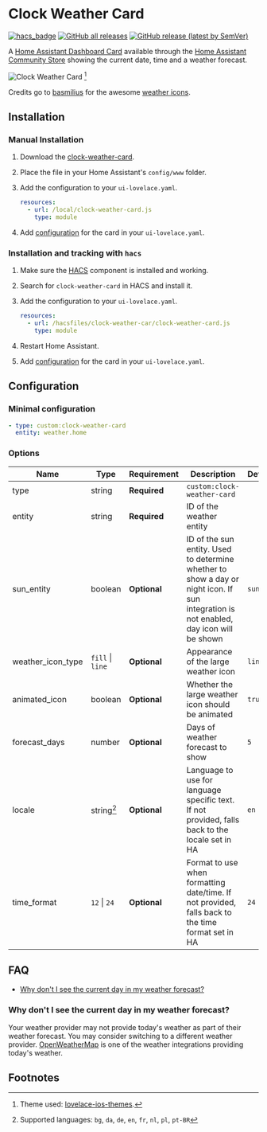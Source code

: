# Clock Weather Card

[![hacs_badge](https://img.shields.io/badge/HACS-Default-41BDF5.svg)](https://github.com/hacs/integration)
[![GitHub all releases](https://img.shields.io/github/downloads/pkissling/clock-weather-card/total)](https://github.com/pkissling/clock-weather-card/releases)
[![GitHub release (latest by SemVer)](https://img.shields.io/github/downloads/pkissling/clock-weather-card/latest/total?sort=semver)](https://github.com/pkissling/clock-weather-card/releases/latest)

A [Home Assistant Dashboard Card](https://www.home-assistant.io/dashboards/) available through the [Home Assistant Community Store](https://hacs.xyz)
showing the current date, time and a weather forecast.

![Clock Weather Card](.github/assets/card.gif)
[^1]

Credits go to [basmilius](https://github.com/basmilius) for the awesome [weather icons](https://github.com/basmilius/weather-icons).

## Installation

### Manual Installation

1. Download the [clock-weather-card](https://www.github.com/pkissling/clock-weather-card/releases/latest/download/clock-weather-card.js).
2. Place the file in your Home Assistant's `config/www` folder.
3. Add the configuration to your `ui-lovelace.yaml`.

   ```yaml
   resources:
     - url: /local/clock-weather-card.js
       type: module
   ```

4. Add [configuration](#configuration) for the card in your `ui-lovelace.yaml`.

### Installation and tracking with `hacs`

1. Make sure the [HACS](https://github.com/custom-components/hacs) component is installed and working.
2. Search for `clock-weather-card` in HACS and install it.
3. Add the configuration to your `ui-lovelace.yaml`.

   ```yaml
   resources:
     - url: /hacsfiles/clock-weather-car/clock-weather-card.js
       type: module
   ```

4. Restart Home Assistant.
5. Add [configuration](#configuration) for the card in your `ui-lovelace.yaml`.

## Configuration

### Minimal configuration

```yaml
- type: custom:clock-weather-card
  entity: weather.home
```

### Options

| Name              | Type             | Requirement  | Description                                                                                                                                               | Default   |
|-------------------|------------------|--------------|-----------------------------------------------------------------------------------------------------------------------------------------------------------|-----------|
| type              | string           | **Required** | `custom:clock-weather-card`                                                                                                                               |           |
| entity            | string           | **Required** | ID of the weather entity                                                                                                                                  |           |
| sun_entity        | boolean          | **Optional** | ID of the sun entity. Used to determine whether to show a day or night icon. If sun integration is not enabled, day icon will be shown                    | `sun.sun` |
| weather_icon_type | `fill` \| `line` | **Optional** | Appearance of the large weather icon                                                                                                                      | `line`    |
| animated_icon     | boolean          | **Optional** | Whether the large weather icon should be animated                                                                                                         | `true`    |
| forecast_days     | number           | **Optional** | Days of weather forecast to show                                                                                                                          | `5`       |
| locale            | string[^2]       | **Optional** | Language to use for language specific text. If not provided, falls back to the locale set in HA                                                           | `en`      |
| time_format       | `12` \| `24`     | **Optional** | Format to use when formatting date/time. If not provided, falls back to the time format set in HA                                                         | `24`      |

## FAQ

- [Why don't I see the current day in my weather forecast?](#why-dont-i-see-the-current-day-in-my-weather-forecast)

### Why don't I see the current day in my weather forecast?

Your weather provider may not provide today's weather as part of their weather forecast. You may consider switching to a different weather provider.
[OpenWeatherMap](https://www.home-assistant.io/integrations/openweathermap/) is one of the weather integrations providing today's weather.

## Footnotes

[^1]: Theme used: [lovelace-ios-themes](https://github.com/basnijholt/lovelace-ios-themes).
[^2]: Supported languages: `bg`, `da`, `de`, `en`, `fr`, `nl`, `pl`, `pt-BR`
